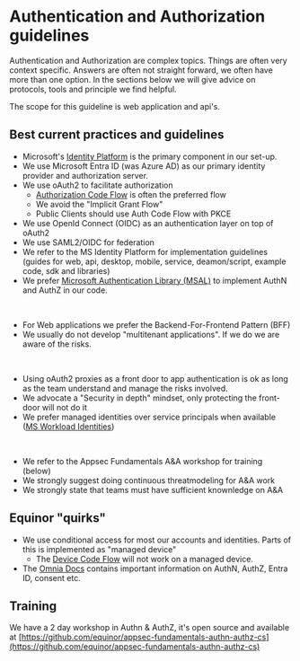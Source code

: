 # Authentication and Authorization guidelines

Authentication and Authorization are complex topics. Things are often very context specific. Answers are often not straight forward, we often have more than one option. In the sections below we will give advice on protocols, tools and principle we find helpful.

The scope for this guideline is web application and api's.


## Best current practices and guidelines

- Microsoft's [Identity Platform](https://learn.microsoft.com/en-us/entra/identity-platform/) is the primary component in our set-up.
- We use Microsoft Entra ID (was Azure AD) as our primary identity provider and authorization server.
- We use oAuth2 to facilitate authorization
    - [Authorization Code Flow](https://learn.microsoft.com/en-us/entra/identity-platform/v2-oauth2-auth-code-flow) is often the preferred flow 
    - We avoid the "Implicit Grant Flow"
    - Public Clients should use Auth Code Flow with PKCE
- We use OpenId Connect (OIDC) as an authentication layer on top of oAuth2 
- We use SAML2/OIDC for federation
- We refer to the MS Identity Platform for implementation guidelines</br> (guides for web, api, desktop, mobile, service, deamon/script, example code, sdk and libraries)
- We prefer [Microsoft Authentication Library (MSAL)](https://learn.microsoft.com/en-us/entra/identity-platform/msal-overview) to implement AuthN and AuthZ in our code.

</br>

- For Web applications we prefer the Backend-For-Frontend Pattern (BFF)
- We usually do not develop "multitenant applications". If we do we are aware of the risks.

</br>

- Using oAuth2 proxies as a front door to app authentication is ok as long as the team understand and manage the risks involved.
- We advocate a "Security in depth" mindset, only protecting the front-door will not do it
- We prefer managed identities over service principals when available ([MS Workload Identities](https://learn.microsoft.com/en-us/entra/workload-id/workload-identities-overview))


</br>

- We refer to the Appsec Fundamentals A&A workshop for training (below)
- We strongly suggest doing continuous threatmodeling for A&A work
- We strongly state that teams must have sufficient knownledge on A&A

## Equinor "quirks"

- We use conditional access for most our accounts and identities. Parts of this is implemented as "managed device"
    - The [Device Code Flow](https://datatracker.ietf.org/doc/html/rfc8628) will not work on a managed device. 
- The [Omnia Docs](https://docs.omnia.equinor.com/services/data/concept/authentication-the-basics/) contains important information on AuthN, AuthZ, Entra ID, consent etc.

## Training

We have a 2 day workshop in Authn & AuthZ, it's open source and available at [https://github.com/equinor/appsec-fundamentals-authn-authz-cs](https://github.com/equinor/appsec-fundamentals-authn-authz-cs)

